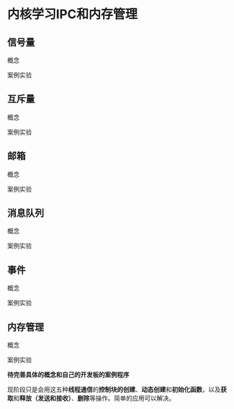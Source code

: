 # 内核学习IPC和内存管理

## 信号量

概念

案例实验

## 互斥量

概念

案例实验 

## 邮箱

概念

案例实验

## 消息队列

概念

案例实验

## 事件

概念

案例实验 

## 内存管理

概念

案例实验

**待完善具体的概念和自己的开发板的案例程序**

现阶段只是会用这五种**线程通信**的**控制块的创建**、**动态创建**和**初始化函数**，以及**获取**和**释放（发送和接收）**、**删除**等操作。简单的应用可以解决。
